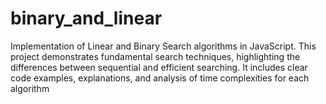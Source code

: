# binary_and_linear
Implementation of Linear and Binary Search algorithms in JavaScript. This project demonstrates fundamental search techniques, highlighting the differences between sequential and efficient searching. It includes clear code examples, explanations, and analysis of time complexities for each algorithm

